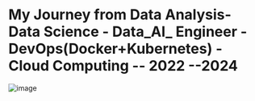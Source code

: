 
# My Journey from Data Analysis- Data Science - Data_AI_ Engineer -DevOps(Docker+Kubernetes) - Cloud Computing -- 2022 --2024 

![image](https://github.com/Siddhartha082/My-Journery-from-Data-Analysis-to-Cloud-Devployment-2022---2024/assets/110781138/f3aaa33e-e0cc-462c-856c-605574c4e2b3)
